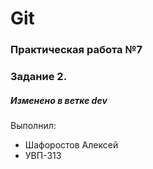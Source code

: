 # Git
### Практическая работа №7
### Задание 2.
##### Изменено в ветке dev

Выполнил:
* Шафоростов Алексей
* УВП-313
